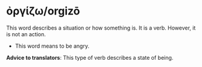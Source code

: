 # ὀργίζω/orgizō
This word describes a situation or how something is. It is a verb. However, it is not an action.
* This word means to be angry.

**Advice to translators**: This type of verb describes a state of being. 

